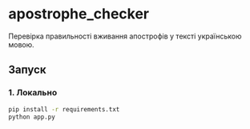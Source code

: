 # apostrophe_checker
Перевірка правильності вживання апострофів у тексті українською мовою.

## Запуск
### 1. Локально
```bash
pip install -r requirements.txt
python app.py
